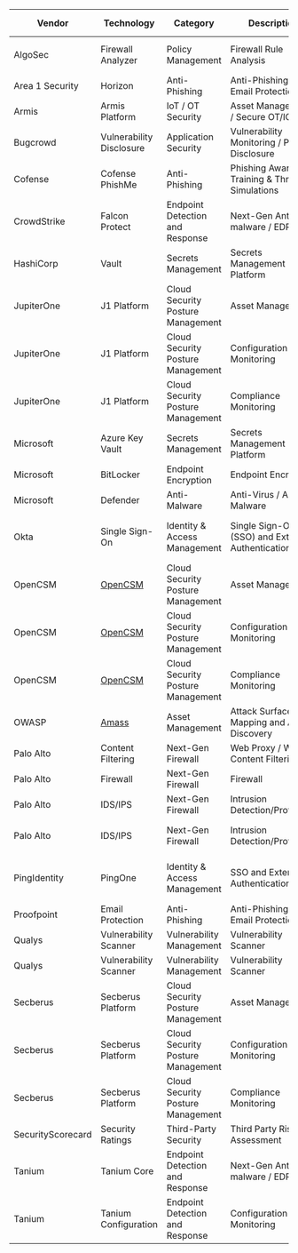 | Vendor            | Technology                                      | Category                          | Description                                      | NIST Function | NIST Category                        |
|-------------------|-------------------------------------------------|-----------------------------------|--------------------------------------------------|---------------|--------------------------------------|
| AlgoSec           | Firewall Analyzer                               | Policy Management                 | Firewall Rule Analysis                           | Detect        | Security Continuous Monitoring       |
| Area 1 Security   | Horizon                                         | Anti-Phishing                     | Anti-Phishing and Email Protection               | Protect       | Protective Technology                |
| Armis             | Armis Platform                                  | IoT / OT Security                 | Asset Management / Secure OT/ICS                 | Identify      | Asset Management                     |
| Bugcrowd          | Vulnerability Disclosure                        | Application Security              | Vulnerability Monitoring / Public Disclosure     | Identify      | Risk Assessment                      |
| Cofense           | Cofense PhishMe                                 | Anti-Phishing                     | Phishing Awareness Training & Threat Simulations | Protect       | Awareness and Training               |
| CrowdStrike       | Falcon Protect                                  | Endpoint Detection and Response   | Next-Gen Anti-malware / EDR                      | Detect        | Security Continuous Monitoring       |
| HashiCorp         | Vault                                           | Secrets Management                | Secrets Management Platform                      | Protect       | Data Security                        |
| JupiterOne        | J1 Platform                                     | Cloud Security Posture Management | Asset Management                                 | Identify      | Asset Management                     |
| JupiterOne        | J1 Platform                                     | Cloud Security Posture Management | Configuration Monitoring                         | Detect        | Security Continuous Monitoring       |
| JupiterOne        | J1 Platform                                     | Cloud Security Posture Management | Compliance Monitoring                            | Identify      | Risk Assessment                      |
| Microsoft         | Azure Key Vault                                 | Secrets Management                | Secrets Management Platform                      | Protect       | Data Security                        |
| Microsoft         | BitLocker                                       | Endpoint Encryption               | Endpoint Encryption                              | Protect       | Data Security                        |
| Microsoft         | Defender                                        | Anti-Malware                      | Anti-Virus / Anti-Malware                        | Detect        | Detection Processes                  |
| Okta              | Single Sign-On                                  | Identity & Access Management      | Single Sign-On (SSO) and External Authentication | Protect       | Identity Management & Access Control |
| OpenCSM           | [OpenCSM](https://github.com/OpenCSPM/opencspm) | Cloud Security Posture Management | Asset Management                                 | Identify      | Asset Management                     |
| OpenCSM           | [OpenCSM](https://github.com/OpenCSPM/opencspm) | Cloud Security Posture Management | Configuration Monitoring                         | Detect        | Security Continuous Monitoring       |
| OpenCSM           | [OpenCSM](https://github.com/OpenCSPM/opencspm) | Cloud Security Posture Management | Compliance Monitoring                            | Identify      | Risk Assessment                      |
| OWASP             | [Amass](https://github.com/OWASP/Amass)         | Asset Management                  | Attack Surface Mapping and Asset Discovery       | Identify      | Asset Management                     |
| Palo Alto         | Content Filtering                               | Next-Gen Firewall                 | Web Proxy / Web Content Filtering                | Protect       | Protective Technology                |
| Palo Alto         | Firewall                                        | Next-Gen Firewall                 | Firewall                                         | Protect       | Protective Technology                |
| Palo Alto         | IDS/IPS                                         | Next-Gen Firewall                 | Intrusion Detection/Protection                   | Protect       | Protective Technology                |
| Palo Alto         | IDS/IPS                                         | Next-Gen Firewall                 | Intrusion Detection/Protection                   | Detect        | Security Continuous Monitoring       |
| PingIdentity      | PingOne                                         | Identity & Access Management      | SSO and External Authentication                  | Protect       | Identity Management & Access Control |
| Proofpoint        | Email Protection                                | Anti-Phishing                     | Anti-Phishing and Email Protection               | Protect       | Protective Technology                |
| Qualys            | Vulnerability Scanner                           | Vulnerability Management          | Vulnerability Scanner                            | Identify      | Asset Management                     |
| Qualys            | Vulnerability Scanner                           | Vulnerability Management          | Vulnerability Scanner                            | Detect        | Detection Processes                  |
| Secberus          | Secberus Platform                               | Cloud Security Posture Management | Asset Management                                 | Identify      | Asset Management                     |
| Secberus          | Secberus Platform                               | Cloud Security Posture Management | Configuration Monitoring                         | Detect        | Security Continuous Monitoring       |
| Secberus          | Secberus Platform                               | Cloud Security Posture Management | Compliance Monitoring                            | Identify      | Risk Assessment                      |
| SecurityScorecard | Security Ratings                                | Third-Party Security              | Third Party Risk Assessment                      | Protect       | Data Security                        |
| Tanium            | Tanium Core                                     | Endpoint Detection and Response   | Next-Gen Anti-malware / EDR                      | Detect        | Security Continuous Monitoring       |
| Tanium            | Tanium Configuration                            | Endpoint Detection and Response   | Configuration Monitoring                         | Detect        | Security Continuous Monitoring       |